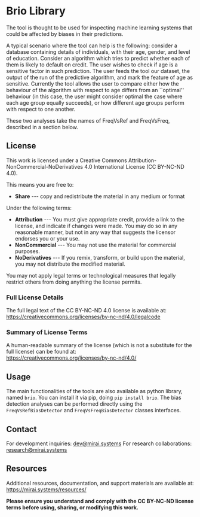 # Brio Library

The tool is thought to be used for inspecting machine learning systems that 
could be affected by biases in their predictions. 

A typical scenario where the tool can help is the following: consider a database 
containing details of individuals, with their age, gender, and level of education. 
Consider an algorithm which tries to predict whether each of them is likely to default on credit. 
The user wishes to check if age is a sensitive factor in such prediction. 
The user feeds the tool our dataset, the output of the run of the predictive algorithm, and mark 
the feature of age as sensitive. Currently the tool allows the user to compare either how the 
behaviour of the algorithm with respect to age differs from an ``optimal'' behaviour 
(in this case, the user might consider optimal the case where each age group equally succeeds), 
or how different age groups perform with respect to one another.

These two analyses take the names of FreqVsRef and FreqVsFreq, described in a section below. 

## License

This work is licensed under a Creative Commons
Attribution-NonCommercial-NoDerivatives 4.0 International License (CC
BY-NC-ND 4.0).

This means you are free to:

-   **Share** --- copy and redistribute the material in any medium or
    format

Under the following terms:

-   **Attribution** --- You must give appropriate credit, provide a link
    to the license, and indicate if changes were made. You may do so in
    any reasonable manner, but not in any way that suggests the licensor
    endorses you or your use.
-   **NonCommercial** --- You may not use the material for commercial
    purposes.
-   **NoDerivatives** --- If you remix, transform, or build upon the
    material, you may not distribute the modified material.

You may not apply legal terms or technological measures that legally
restrict others from doing anything the license permits.

### Full License Details

The full legal text of the CC BY-NC-ND 4.0 license is available at:\
<https://creativecommons.org/licenses/by-nc-nd/4.0/legalcode>

### Summary of License Terms

A human-readable summary of the license (which is not a substitute for
the full license) can be found at:\
<https://creativecommons.org/licenses/by-nc-nd/4.0/>

## Usage
The main functionalities of the tools are also available as python library, named `brio`. 
You can install it via pip, doing `pip install brio`. 
The bias detection analyses can be performed directly using the `FreqVsRefBiasDetector` and `FreqVsFreqBiasDetector` 
classes interfaces. 

## Contact

For development inquiries: dev@mirai.systems
For research collaborations: research@mirai.systems

## Resources

Additional resources, documentation, and support materials are available at:
https://mirai.systems/resources/

**Please ensure you understand and comply with the CC BY-NC-ND license
terms before using, sharing, or modifying this work.**
